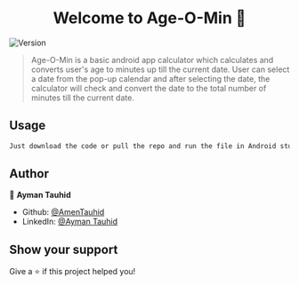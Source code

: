 <h1 align="center">Welcome to Age-O-Min 👋</h1>
<p>
  <img alt="Version" src="https://img.shields.io/badge/version-1.0-blue.svg?cacheSeconds=2592000" />
</p>

> Age-O-Min is a basic android app calculator which calculates and converts user's age to minutes up till the current date. 
> User can select a date from the pop-up calendar and after selecting the date, the calculator will check and convert the date to the total number of minutes till the current date.

## Usage

```sh
Just download the code or pull the repo and run the file in Android studio.
```

## Author

👤 **Ayman Tauhid**

* Github: [@AmenTauhid](https://github.com/amentauhid)
* LinkedIn: [@Ayman Tauhid](https://www.linkedin.com/in/ayman-t-548b5921b)

## Show your support

Give a ⭐️ if this project helped you!

